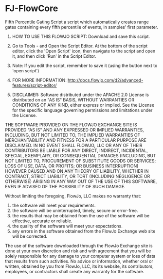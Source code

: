# FJ-FlowCore
Fifth Percentile Gating Script
a script which automatically creates range gates containing every fifth percentile of events, in samples' first parameter. 


1. HOW TO USE THIS FLOWJO SCRIPT:
Download and save this script. 

2. Go to Tools - and Open the Script Editor. At the bottom of the script editor, click the 'Open Script' icon, then navigate to the script and open it, and then click 'Run' in the Script Editor.

3. Note: If you edit the script, remember to save it (using the button next to 'open script')

4. FOR MORE INFORMATION:
http://docs.flowjo.com/d2/advanced-features/script-editor/

5. DISCLAIMER: 
Software distributed under the APACHE 2.0 License is distributed on an "AS IS" BASIS, WITHOUT WARRANTIES OR CONDITIONS OF ANY KIND, either express or implied. See the License for the specific language governing permissions and limitations under the License. 

THE SOFTWARE PROVIDED ON THE FLOWJO EXCHANGE SITE IS PROVIDED "AS IS" AND ANY EXPRESSED OR IMPLIED WARRANTIES, INCLUDING, BUT NOT LIMITED TO, THE IMPLIED WARRANTIES OF MERCHANTABILITY AND FITNESS FOR A PARTICULAR PURPOSE ARE DISCLAIMED. IN NO EVENT SHALL FLOWJO, LLC OR ANY OF THEIR CONTRIBUTORS BE LIABLE FOR ANY DIRECT, INDIRECT, INCIDENTAL, SPECIAL, EXEMPLARY, OR CONSEQUENTIAL DAMAGES (INCLUDING, BUT NOT LIMITED TO, PROCUREMENT OF SUBSTITUTE GOODS OR SERVICES; LOSS OF USE, DATA, OR PROFITS; OR BUSINESS INTERRUPTION) HOWEVER CAUSED AND ON ANY THEORY OF LIABILITY, WHETHER IN CONTRACT, STRICT LIABILITY, OR TORT (INCLUDING NEGLIGENCE OR OTHERWISE) ARISING IN ANY WAY OUT OF THE USE OF THIS SOFTWARE, EVEN IF ADVISED OF THE POSSIBILITY OF SUCH DAMAGE.

Without limiting the foregoing, FlowJo, LLC makes no warranty that:
1. the software will meet your requirements.
2. the software will be uninterrupted, timely, secure or error-free.
3. the results that may be obtained from the use of the software will be effective, accurate or reliable.
4. the quality of the software will meet your expectations.
5. any errors in the software obtained from the FlowJo Exchange web site will be corrected.

The use of the software downloaded through the FlowJo Exchange site is done at your own discretion and risk and with agreement that you will be solely responsible for any damage to your computer system or loss of data that results from such activities. No advice or information, whether oral or written, obtained by you from FlowJo, LLC, its its website, its contributors, employees, or contractors shall create any warranty for the software.
